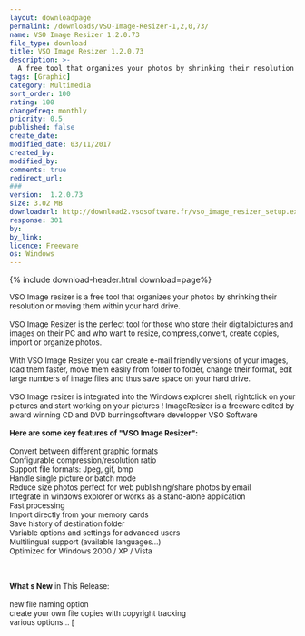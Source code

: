 ```yaml
---
layout: downloadpage
permalink: /downloads/VSO-Image-Resizer-1,2,0,73/
name: VSO Image Resizer 1.2.0.73
file_type: download
title: VSO Image Resizer 1.2.0.73
description: >-
  A free tool that organizes your photos by shrinking their resolution or moving them within your hard drive
tags: [Graphic]
category: Multimedia
sort_order: 100
rating: 100
changefreq: monthly
priority: 0.5
published: false
create_date:
modified_date: 03/11/2017
created_by:
modified_by:
comments: true
redirect_url:
###
version:  1.2.0.73
size: 3.02 MB
downloadurl: http://download2.vsosoftware.fr/vso_image_resizer_setup.exe
response: 301
by:
by_link:
licence: Freeware
os: Windows
---
```


{% include download-header.html download=page%}

<p style="fix-download-text !important">
<p><font size="2"><p>VSO Image resizer is a free tool that organizes your photos by shrinking their resolution or moving them within your hard drive.<br />
<br />
VSO Image Resizer is the perfect tool for those who store their digitalpictures and images on their PC and who want to resize, compress,convert, create copies, import or organize photos.<br />
<br />
With VSO Image Resizer you can create e-mail friendly versions of your images, load them faster, move them easily from folder to folder, change their format, edit large numbers of image files and thus save space on your hard drive.<br />
<br />
VSO Image resizer is integrated into the Windows explorer shell, rightclick on your pictures and start working on your pictures ! ImageResizer is a freeware edited by award winning CD and DVD burningsoftware developper VSO Software<br />
<br />
<span><strong>Here are some key features of "VSO Image Resizer":</strong></span><br />
<br />
Convert between different graphic formats<br />
Configurable compression/resolution ratio<br />
Support file formats: Jpeg, gif, bmp <br />
Handle single picture or batch mode<br />
Reduce size photos perfect for web publishing/share photos by email</a><br />
Integrate in windows explorer or works as a stand-alone application<br />
Fast processing<br />
Import directly from your memory cards<br />
Save history of destination folder<br />
Variable options and settings for advanced users<br />
Multilingual support (available languages...)<br />
Optimized for Windows 2000 / XP / Vista<br />
</p>
<div class="celltext_big"><br />
<br />
<strong>What s New</strong> in This Release:<br />
<br />
new file naming option<br />
create your own file copies with copyright tracking<br />
various options... [ </div></p></p>
